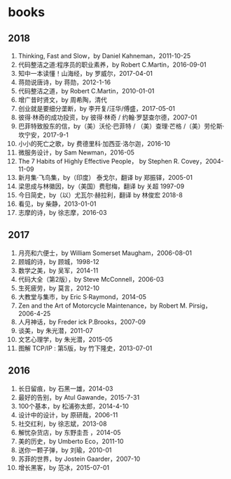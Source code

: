 # books

## 2018

1. Thinking, Fast and Slow，by Daniel Kahneman，2011-10-25
1. 代码整洁之道:程序员的职业素养，by Robert C.Martin，2016-09-01
1. 知中一本读懂！山海经，by 罗威尔，2017-04-01
1. 蒋勋说唐诗，by 蒋勋，2012-1-16
1. 代码整洁之道，by Robert C.Martin，2010-01-01
1. 增广昔时贤文，by 周希陶，清代
1. 创业就是要细分垄断，by 李开复/汪华/傅盛，2017-05-01 
1. 彼得·林奇的成功投资，by 彼得·林奇 / 约翰·罗瑟查尔德，2007-01
1. 巴菲特致股东的信，by（美）沃伦·巴菲特 / （美）查理·芒格 /（美）劳伦斯·坎宁安，2017-9-1
1. 小小的死亡之歌，by 费德里科·加西亚·洛尔迦，2016-10
1. 微服务设计，by Sam Newman，2016-05
1. The 7 Habits of Highly Effective People， by Stephen R. Covey，2004-11-09
1. 新月集·飞鸟集，by（印度） 泰戈尔，翻译 by 郑振铎，2005-01
1. 梁思成与林徽因，by（美国）费慰梅，翻译 by 关超 1997-09
1. 今日简史，by（以）尤瓦尔·赫拉利，翻译 by 林俊宏 2018-8
1. 看见，by 柴静，2013-01-01
1. 志摩的诗，by 徐志摩，2016-03

## 2017

1. 月亮和六便士，by William Somerset Maugham，2006-08-01
1. 顾城的诗，by 顾城，1998-12
1. 数学之美，by 吴军，2014-11
1. 代码大全（第2版），by Steve McConnell，2006-03
1. 生死疲劳，by 莫言，2012-10
1. 大教堂与集市，by Eric S·Raymond，2014-05
1. Zen and the Art of Motorcycle Maintenance，by Robert M. Pirsig，2006-4-25
1. 人月神话，by Freder ick P.Brooks，2007-09
1. 谈美，by 朱光潜，2011-07
1. 文艺心理学，by 朱光潜，2015-05
1. 图解 TCP/IP : 第5版，by 竹下隆史，2013-07-01


## 2016

1. 长日留痕，by 石黑一雄，2014-03
1. 最好的告别，by Atul Gawande，2015-7-31
1. 100个基本，by 松浦弥太郎，2014-4-10
1. 设计中的设计，by 原研哉，2006-11
1. 社交红利，by 徐志斌，2013-08
1. 解忧杂货店，by 东野圭吾 ，2014-05
1. 美的历史，by Umberto Eco，2011-10
1. 送你一颗子弹，by 刘瑜，2010-01
1. 苏菲的世界，by Jostein Gaarder，2007-10
1. 增长黑客，by 范冰，2015-07-01
